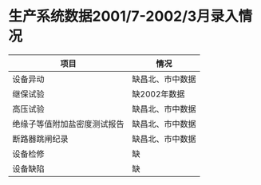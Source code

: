 # 生产系统数据2001/7-2002/3月录入情况

项目|情况
--|--
设备异动	| 缺昌北、市中数据
继保试验	| 缺2002年数据
高压试验	| 缺昌北、市中数据
绝缘子等值附加盐密度测试报告 |	缺昌北、市中数据
断路器跳闸纪录 |	缺昌北、市中数据
设备检修 |	缺
设备缺陷 |	缺

